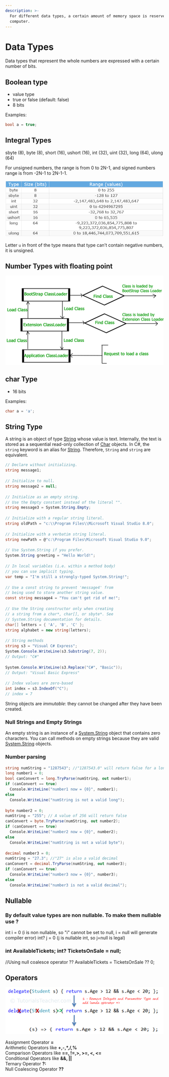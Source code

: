 ```yaml
---
description: >-
  For different data types, a certain amount of memory space is reserved on our
  computer.
---
```


# Data Types

Data types that represent the whole numbers are expressed with a certain number of bits. 

## Boolean type 

* value type
* true or false \(default: false\)
* 8 bits

Examples:

```csharp
bool a = true;
```

## Integral Types

sbyte \(8\), byte \(8\), short \(16\), ushort \(16\), int \(32\), uint \(32\), long \(64\), ulong \(64\)

For unsigned numbers, the range is from 0 to 2N-1, and signed numbers range is from -2N-1 to 2N-1-1.

![integral types](../.gitbook/assets/image%20%2818%29.png)

 Letter `u` in front of the type means that type can’t contain negative numbers, it is unsigned.

## Number Types with floating point

![Number types](../.gitbook/assets/image%20%287%29.png)



## char Type

* 16 bits

Examples:

```csharp
char a = 'a';
```

## String Type  

A string is an object of type [String](https://docs.microsoft.com/en-us/dotnet/api/system.string) whose value is text. Internally, the text is stored as a sequential read-only collection of [Char](https://docs.microsoft.com/en-us/dotnet/api/system.char) objects.  In C\#, the `string` keyword is an alias for [String](https://docs.microsoft.com/en-us/dotnet/api/system.string). Therefore, `String` and `string` are equivalent.

```csharp
// Declare without initializing.
string message1;

// Initialize to null.
string message2 = null;

// Initialize as an empty string.
// Use the Empty constant instead of the literal "".
string message3 = System.String.Empty;

// Initialize with a regular string literal.
string oldPath = "c:\\Program Files\\Microsoft Visual Studio 8.0";

// Initialize with a verbatim string literal.
string newPath = @"c:\Program Files\Microsoft Visual Studio 9.0";

// Use System.String if you prefer.
System.String greeting = "Hello World!";

// In local variables (i.e. within a method body)
// you can use implicit typing.
var temp = "I'm still a strongly-typed System.String!";

// Use a const string to prevent 'message4' from
// being used to store another string value.
const string message4 = "You can't get rid of me!";

// Use the String constructor only when creating
// a string from a char*, char[], or sbyte*. See
// System.String documentation for details.
char[] letters = { 'A', 'B', 'C' };
string alphabet = new string(letters);

// String methods
string s3 = "Visual C# Express";
System.Console.WriteLine(s3.Substring(7, 2));
// Output: "C#"

System.Console.WriteLine(s3.Replace("C#", "Basic"));
// Output: "Visual Basic Express"

// Index values are zero-based
int index = s3.IndexOf("C");
// index = 7
```

 String objects are _immutable_: they cannot be changed after they have been created. 

### Null Strings and Empty Strings <a id="null-strings-and-empty-strings"></a>

 An empty string is an instance of a [System.String](https://docs.microsoft.com/en-us/dotnet/api/system.string) object that contains zero characters. You can call methods on empty strings because they are valid [System.String](https://docs.microsoft.com/en-us/dotnet/api/system.string) objects.

### Number parsing

```csharp
string numString = "1287543"; //"1287543.0" will return false for a long
long number1 = 0;
bool canConvert = long.TryParse(numString, out number1);
if (canConvert == true)
  Console.WriteLine("number1 now = {0}", number1);
else
  Console.WriteLine("numString is not a valid long");

byte number2 = 0;
numString = "255"; // A value of 256 will return false
canConvert = byte.TryParse(numString, out number2);
if (canConvert == true)
  Console.WriteLine("number2 now = {0}", number2);
else
  Console.WriteLine("numString is not a valid byte");

decimal number3 = 0;
numString = "27.3"; //"27" is also a valid decimal
canConvert = decimal.TryParse(numString, out number3);
if (canConvert == true)
  Console.WriteLine("number3 now = {0}", number3);
else
  Console.WriteLine("number3 is not a valid decimal");
```

## Nullable

### By default value types are non nullable. To make them nullable use ? 

int i = 0 \(i is non nullable, so "i" cannot be set to null, i = null will generate compiler error\) int? j = 0 \(j is nullable int, so j=null is legal\)

### int AvailableTickets; int? TicketsOnSale = null;

//Using null coalesce operator ?? AvailableTickets = TicketsOnSale ?? 0;

## Operators

![](../.gitbook/assets/image%20%284%29.png)

 Assignment Operator **=**  
Arithmetic Operators like **+,-,\*,/,%**   
Comparison Operators like **==, !=,&gt;, &gt;=, &lt;, &lt;=**   
Conditional Operators like **&&, \|\|**  
Ternary Operator **?:**  
Null Coalescing Operator **??** 

